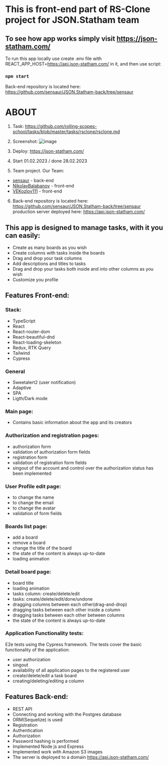 # This is front-end part of RS-Clone project for JSON.Statham team
## To see how app works simply visit https://json-statham.com/
To run this app locally use create .env file with
REACT_APP_HOST=https://api.json-statham.com/
in it, and then use script:
### `npm start`

Back-end repository is located here:
https://github.com/sensaur/JSON.Statham-back/tree/sensaur

# ABOUT

1. Task: https://github.com/rolling-scopes-school/tasks/blob/master/tasks/rsclone/rsclone.md
2. Screenshot:
![image](https://user-images.githubusercontent.com/96470401/223028873-f4fa63a3-d5b9-41a6-a15b-09d80b059de5.png)


3. Deploy: https://json-statham.com/
4. Start 01.02.2023 / done 28.02.2023
5. Team project. Our Team: 
- [sensaur](https://github.com/sensaur) - back-end
- [NikolayBalabanov](https://github.com/sensaur) - front-end
- [VEKozlov111](https://github.com/VEKozlov111) - front-end
6. Back-end 
repository is located here: https://github.com/sensaur/JSON.Statham-back/tree/sensaur
production server deployed here: https://api.json-statham.com/

## This app is designed to manage tasks, with it you can easily:
- Create as many boards as you wish
- Create columns with tasks inside the boards
- Drag and drop your task columns
- Add descriptions and titles to tasks
- Drag and drop your tasks both inside and into other columns as you wish
- Customize you profile


## Features Front-end:

### Stack:
- TypeScript
- React
- React-router-dom
- React-beautiful-dnd
- React-loading-skeleton
- Redux, RTK Query
- Tailwind
- Cypress

### General
- Sweetalert2 (user notification)
- Adaptive
- SPA
- Ligth/Dark mode

### Main page:
- Contains basic information about the app and its creators

### Authorization and registration pages:
- authorization form
- validation of authorization form fields
- registration form
- validation of registration form fields
- singout of the account and control over the authorization status has been implemented

### User Profile edit page:
- to change the name
- to change the email
- to change the avatar
- validation of form fields

### Boards list page:
- add a board
- remove a board
- change the title of the board
- the state of the content is always up-to-date
- loading animation

### Detail board page:
- board title
- loading animation
- tasks column: create/delete/edit 
- tasks: create/delete/edit/done/undone
- dragging columns between each other(drag-and-drop)
- dragging tasks between each other inside a column
- dragging tasks between each other between columns
- the state of the content is always up-to-date

### Application Functionality tests:
E2e tests using the Cypress framework.
The tests cover the basic functionality of the application:
- user authorization
- singout
- availability of all application pages to the registered user
- create/delete/edit a task board
- creating/deleting/editing a column

## Features Back-end:
- REST API
- Connecting and working with the Postgres database
- ORM(Sequelize) is used
- Registration
- Authentication
- Authorization
- Password hashing is performed
- Implemented Node js and Express
- Implemented work with Amazon S3 images
- The server is deployed to a domain https://api.json-statham.com/
